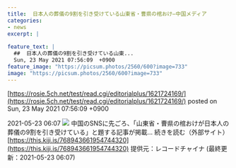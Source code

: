 ```yaml
---
title:  日本人の葬儀の9割を引き受けている山東省・曹県の棺おけ—中国メディア  
categories:
- news
excerpt: |
  
feature_text: |
  ##  日本人の葬儀の9割を引き受けている山東...
  Sun, 23 May 2021 07:56:09  +0900
feature_image: "https://picsum.photos/2560/600?image=733"
image: "https://picsum.photos/2560/600?image=733"
---
```


[https://rosie.5ch.net/test/read.cgi/editorialplus/1621724169/](https://rosie.5ch.net/test/read.cgi/editorialplus/1621724169/)
posted on Sun, 23 May 2021 07:56:09  +0900

<!--more-->

2021-05-23 06:07 ![](https://contents.oricon.co.jp/upimg/article/3/1523/1523018/detail/img400/cf6286bbeeaa001b6420b6d7e9d86f7fe124479b0e0b7390bee4b298ab1cc225.jpg) 中国のSNSに先ごろ、「山東省・曹県の棺おけが日本人の葬儀の9割を引き受けている」と題する記事が掲載... 続きを読む（外部サイト） [https://this.kiji.is/768943661954744320](https://this.kiji.is/768943661954744320) 提供元：レコードチャイナ (最終更新：2021-05-23 06:07)
